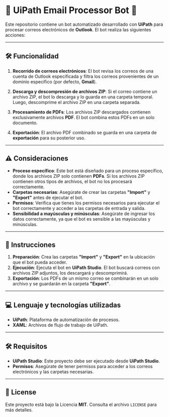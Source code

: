 # 🤖 **UiPath Email Processor Bot** 📧

Este repositorio contiene un bot automatizado desarrollado con **UiPath** para procesar correos electrónicos de **Outlook**. El bot realiza las siguientes acciones:

---

## 🛠️ **Funcionalidad**

1. **Recorrido de correos electrónicos**: El bot revisa los correos de una cuenta de Outlook especificada y filtra los correos provenientes de un dominio específico (por defecto, **Gmail**).
   
2. **Descarga y descompresión de archivos ZIP**: Si el correo contiene un archivo ZIP, el bot lo descarga y lo guarda en una carpeta temporal. Luego, descomprime el archivo ZIP en una carpeta separada.

3. **Procesamiento de PDFs**: Los archivos ZIP descargados contienen exclusivamente archivos **PDF**. El bot combina estos PDFs en un solo documento.

4. **Exportación**: El archivo PDF combinado se guarda en una carpeta de **exportación** para su posterior uso.

---

## ⚠️ **Consideraciones**

- **Proceso específico**: Este bot está diseñado para un proceso específico, donde los archivos ZIP solo contienen **PDFs**. Si los archivos ZIP contienen otros tipos de archivos, el bot no los procesará correctamente.
- **Carpetas necesarias**: Asegúrate de crear las carpetas **"Import"** y **"Export"** antes de ejecutar el bot.
- **Permisos**: Verifica que tienes los permisos necesarios para ejecutar el bot correctamente y acceder a las carpetas de entrada y salida.
- **Sensibilidad a mayúsculas y minúsculas**: Asegúrate de ingresar los datos correctamente, ya que el bot es sensible a las mayúsculas y minúsculas.

---

## 📝 **Instrucciones**

1. **Preparación**: Crea las carpetas **"Import"** y **"Export"** en la ubicación que el bot pueda acceder.
2. **Ejecución**: Ejecuta el bot en **UiPath Studio**. El bot buscará correos con archivos ZIP adjuntos, los descargará y descomprimirá.
3. **Exportación**: Los PDFs de un mismo correo se combinarán en un solo archivo y se guardarán en la carpeta **"Export"**.

---

## 💻 **Lenguaje y tecnologías utilizadas**

- **UiPath**: Plataforma de automatización de procesos.
- **XAML**: Archivos de flujo de trabajo de UiPath.

---

## 🛠️ **Requisitos**

- **UiPath Studio**: Este proyecto debe ser ejecutado desde **UiPath Studio**.
- **Permisos**: Asegúrate de tener permisos para acceder a los correos electrónicos y las carpetas necesarias.

---

## 📜 **License**

Este proyecto está bajo la Licencia **MIT**. Consulta el archivo `LICENSE` para más detalles.


